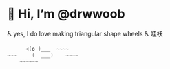 # 👋 Hi, I’m @drwwoob

  ♿ yes, I do love making triangular shape wheels ♿️ 哇袄
  
<!---
drwwoob/drwwoob is a ✨ special ✨ repository because its `README.md` (this file) appears on your GitHub profile.
You can click the Preview link to take a look at your changes.
--->
```C#
      <(o )___  ~~~~
~~~     (  ___)    ~~~~
    ~~~~~~
```
